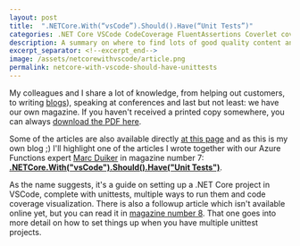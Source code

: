 ```yaml
---
layout: post
title:  ".NETCore.With(“vsCode”).Should().Have(“Unit Tests”)"
categories: .NET Core VSCode CodeCoverage FluentAssertions Coverlet coveragegutter TestExplorer
description: A summary on where to find lots of good quality content and a little special attention to one article in particular 
excerpt_separator: <!--excerpt_end-->
image: /assets/netcorewithvscode/article.png
permalink: netcore-with-vscode-should-have-unittests
---
```


My colleagues and I share a lot of knowledge, from helping out customers, to writing [blogs](https://xpirit.com/inspiration/#blogs)), speaking at conferences and last but not least: we have our own magazine. If you haven't received a printed copy somewhere, you can always [download the PDF here](https://xpirit.com/inspiration/#downloads). 

Some of the articles are also available directly [at this page](https://xpirit.com/articles/) and as this is my own blog ;) I'll highlight one of the articles I wrote together with our Azure Functions expert [Marc Duiker](https://blog.marcduiker.nl/) in magazine number 7: **[.NETCore.With("vsCode").Should().Have("Unit Tests")](https://xpirit.com/netcore-withvscode-should-haveunit-tests/)**.<!--excerpt_end-->

As the name suggests, it's a guide on setting up a .NET Core project in VSCode, complete with unittests, multiple ways to run them and code coverage visualization. There is also a followup article which isn't available online yet, but you can read it in [magazine number 8](https://pages.xpirit.com/magazine8). That one goes into more detail on how to set things up when you have multiple unittest projects.